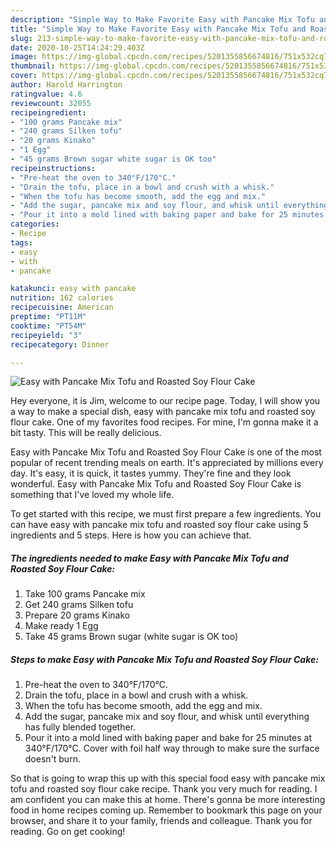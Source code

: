 ```yaml
---
description: "Simple Way to Make Favorite Easy with Pancake Mix Tofu and Roasted Soy Flour Cake"
title: "Simple Way to Make Favorite Easy with Pancake Mix Tofu and Roasted Soy Flour Cake"
slug: 213-simple-way-to-make-favorite-easy-with-pancake-mix-tofu-and-roasted-soy-flour-cake
date: 2020-10-25T14:24:29.403Z
image: https://img-global.cpcdn.com/recipes/5201355856674816/751x532cq70/easy-with-pancake-mix-tofu-and-roasted-soy-flour-cake-recipe-main-photo.jpg
thumbnail: https://img-global.cpcdn.com/recipes/5201355856674816/751x532cq70/easy-with-pancake-mix-tofu-and-roasted-soy-flour-cake-recipe-main-photo.jpg
cover: https://img-global.cpcdn.com/recipes/5201355856674816/751x532cq70/easy-with-pancake-mix-tofu-and-roasted-soy-flour-cake-recipe-main-photo.jpg
author: Harold Harrington
ratingvalue: 4.6
reviewcount: 32055
recipeingredient:
- "100 grams Pancake mix"
- "240 grams Silken tofu"
- "20 grams Kinako"
- "1 Egg"
- "45 grams Brown sugar white sugar is OK too"
recipeinstructions:
- "Pre-heat the oven to 340°F/170°C."
- "Drain the tofu, place in a bowl and crush with a whisk."
- "When the tofu has become smooth, add the egg and mix."
- "Add the sugar, pancake mix and soy flour, and whisk until everything has fully blended together."
- "Pour it into a mold lined with baking paper and bake for 25 minutes at 340°F/170°C. Cover with foil half way through to make sure the surface doesn&#39;t burn."
categories:
- Recipe
tags:
- easy
- with
- pancake

katakunci: easy with pancake 
nutrition: 162 calories
recipecuisine: American
preptime: "PT11M"
cooktime: "PT54M"
recipeyield: "3"
recipecategory: Dinner

---
```



![Easy with Pancake Mix Tofu and Roasted Soy Flour Cake](https://img-global.cpcdn.com/recipes/5201355856674816/751x532cq70/easy-with-pancake-mix-tofu-and-roasted-soy-flour-cake-recipe-main-photo.jpg)

Hey everyone, it is Jim, welcome to our recipe page. Today, I will show you a way to make a special dish, easy with pancake mix tofu and roasted soy flour cake. One of my favorites food recipes. For mine, I'm gonna make it a bit tasty. This will be really delicious.

Easy with Pancake Mix Tofu and Roasted Soy Flour Cake is one of the most popular of recent trending meals on earth. It's appreciated by millions every day. It's easy, it is quick, it tastes yummy. They're fine and they look wonderful. Easy with Pancake Mix Tofu and Roasted Soy Flour Cake is something that I've loved my whole life.




To get started with this recipe, we must first prepare a few ingredients. You can have easy with pancake mix tofu and roasted soy flour cake using 5 ingredients and 5 steps. Here is how you can achieve that.

<!--inarticleads1-->

##### The ingredients needed to make Easy with Pancake Mix Tofu and Roasted Soy Flour Cake:

1. Take 100 grams Pancake mix
1. Get 240 grams Silken tofu
1. Prepare 20 grams Kinako
1. Make ready 1 Egg
1. Take 45 grams Brown sugar (white sugar is OK too)




<!--inarticleads2-->

##### Steps to make Easy with Pancake Mix Tofu and Roasted Soy Flour Cake:

1. Pre-heat the oven to 340°F/170°C.
1. Drain the tofu, place in a bowl and crush with a whisk.
1. When the tofu has become smooth, add the egg and mix.
1. Add the sugar, pancake mix and soy flour, and whisk until everything has fully blended together.
1. Pour it into a mold lined with baking paper and bake for 25 minutes at 340°F/170°C. Cover with foil half way through to make sure the surface doesn&#39;t burn.




So that is going to wrap this up with this special food easy with pancake mix tofu and roasted soy flour cake recipe. Thank you very much for reading. I am confident you can make this at home. There's gonna be more interesting food in home recipes coming up. Remember to bookmark this page on your browser, and share it to your family, friends and colleague. Thank you for reading. Go on get cooking!
